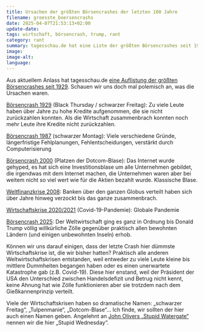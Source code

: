 ```yaml
---
title: Ursachen der größten Börsencrashes der letzten 100 Jahre
filename: groesste_boersencrashs
date: 2025-04-07T21:53:13+02:00
update-date:
tags: wirtschaft, börsencrash, trump, rant
category: rant
summary: tagesschau.de hat eine Liste der größten Börsencrashes seit 1929. Ein polemische Zusammenstellung der Ursachen.
image:
image-alt:
language:
---
```


Aus aktuellem Anlass hat tagesschau.de [eine Auflistung der größten Börsencrashes seit 1929](https://www.tagesschau.de/wirtschaft/finanzen/die-groessten-boersencrashs-seit-1929-100.html). Schauen wir uns doch mal polemisch an, was die Ursachen waren.

[Börsencrash 1929](https://de.wikipedia.org/wiki/Schwarzer_Donnerstag) (Black Thursday / schwarzer Freitag): Zu viele Leute haben über Jahre zu hohe Kredite aufgenommen, die sie nicht zurückzahlen konnten. Als die Wirtschaft zusammenbrach konnten noch mehr Leute ihre Kredite nicht zurückzahlen.

[Börsencrash 1987](https://de.wikipedia.org/wiki/Schwarzer_Montag) (schwarzer Montag): Viele verschiedene Gründe, längerfristige Fehlplanungen, Fehlentscheidungen, verstärkt durch Computerisierung

[Börsencrash 2000](https://de.wikipedia.org/wiki/Dotcom-Blase) (Platzen der Dotcom-Blase): Das Internet wurde gehyped, es hat sich eine Investitionsblase um alle Unternehmen gebildet, die irgendwas mit dem Internet machen, die Unternehmen waren aber bei weitem nicht so viel wert wie für die Aktien bezahlt wurde. Klassische Blase.

[Weltfinanzkrise 2008](https://de.wikipedia.org/wiki/Weltfinanzkrise_2007%E2%80%932008): Banken über den ganzen Globus verteilt haben sich über Jahre hinweg verzockt bis das ganze zusammenbrach.

[Wirtschaftskrise 2020/2021](https://de.wikipedia.org/wiki/Wirtschaftskrise_2020%E2%80%932021) (Covid-19-Pandemie): Globale Pandemie

[Börsencrash 2025](https://de.wikipedia.org/wiki/B%C3%B6rsencrash_2025): Der Weltwirtschaft ging es ganz in Ordnung bis Donald Trump völlig willkürliche Zölle gegenüber praktisch allen bewohnten Ländern (und einigen unbewohnten Inseln) erhob.

Können wir uns darauf einigen, dass der letzte Crash hier dümmste Wirtschaftskrise ist, die wir bisher hatten? Praktisch alle anderen Weltwirtschaftskrisen entstanden, weil entweder zu viele Leute kleine bis mittlere Dummheiten begangen haben oder es einen unerwartete Katastrophe gab (z.B. Covid-19). Diese hier enstand, weil der Präsident der USA den Unterschied zwischen Handelsdefizit und Betrug nicht kennt, keine Ahnung hat wie Zölle funktionieren aber sie trotzdem nach dem Gießkannenprinzip verteilt.

Viele der Wirtschaftskrisen haben so dramatische Namen: „schwarzer Freitag“, „Tulpenmanie“, „Dotcom-Blase“… Ich finde, wir sollten der hier auch einen Namen geben. Angelehnt an [John Olivers „Stupid Watergate“](https://www.youtube.com/watch?v=FVFdsl29s_Q) nennen wir die hier „Stupid Wednesday“.

